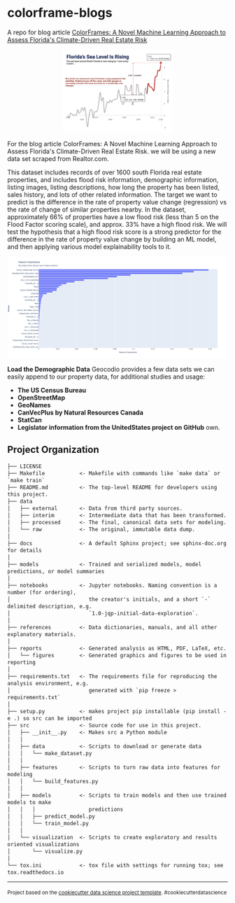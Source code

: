 colorframe-blogs
==============================

A repo for blog article [ColorFrames: A Novel Machine Learning Approach to Assess Florida's Climate-Driven Real Estate Risk](https://medium.com/p/60e9a8913b85)

<p align="center">
<img width=50% src="sealevel.png" />
</p>

For the blog article ColorFrames: A Novel Machine Learning Approach to Assess Florida's Climate-Driven Real Estate Risk. we will be using a new data set scraped from Realtor.com.

This dataset includes records of over 1600 south Florida real estate properties, and includes flood risk information, demographic information, listing images, listing descriptions, how long the property has been listed, sales history, and lots of other related information.
The target we want to predict is the difference in the rate of property value change (regression) vs the rate of change of similar properties nearby.
In the dataset, approximately 66% of properties have a low flood risk (less than 5 on the Flood Factor scoring scale), and approx. 33% have a high flood risk.
We will test the hypothesis that a high flood risk score is a strong predictor for the difference in the rate of property value change by building an ML model, and then applying various model explainability tools to it.

![fi](fi.png)

**Load the Demographic Data**
Geocodio provides a few data sets we can easily append to our property data, for additional studies and usage:

* **The US Census Bureau** 
* **OpenStreetMap** 
* **GeoNames** 
* **CanVecPlus by Natural Resources Canada** 
* **StatCan** 
* **Legislator information from the UnitedStates project on GitHub** own.


Project Organization
------------

    ├── LICENSE
    ├── Makefile           <- Makefile with commands like `make data` or `make train`
    ├── README.md          <- The top-level README for developers using this project.
    ├── data
    │   ├── external       <- Data from third party sources.
    │   ├── interim        <- Intermediate data that has been transformed.
    │   ├── processed      <- The final, canonical data sets for modeling.
    │   └── raw            <- The original, immutable data dump.
    │
    ├── docs               <- A default Sphinx project; see sphinx-doc.org for details
    │
    ├── models             <- Trained and serialized models, model predictions, or model summaries
    │
    ├── notebooks          <- Jupyter notebooks. Naming convention is a number (for ordering),
    │                         the creator's initials, and a short `-` delimited description, e.g.
    │                         `1.0-jqp-initial-data-exploration`.
    │
    ├── references         <- Data dictionaries, manuals, and all other explanatory materials.
    │
    ├── reports            <- Generated analysis as HTML, PDF, LaTeX, etc.
    │   └── figures        <- Generated graphics and figures to be used in reporting
    │
    ├── requirements.txt   <- The requirements file for reproducing the analysis environment, e.g.
    │                         generated with `pip freeze > requirements.txt`
    │
    ├── setup.py           <- makes project pip installable (pip install -e .) so src can be imported
    ├── src                <- Source code for use in this project.
    │   ├── __init__.py    <- Makes src a Python module
    │   │
    │   ├── data           <- Scripts to download or generate data
    │   │   └── make_dataset.py
    │   │
    │   ├── features       <- Scripts to turn raw data into features for modeling
    │   │   └── build_features.py
    │   │
    │   ├── models         <- Scripts to train models and then use trained models to make
    │   │   │                 predictions
    │   │   ├── predict_model.py
    │   │   └── train_model.py
    │   │
    │   └── visualization  <- Scripts to create exploratory and results oriented visualizations
    │       └── visualize.py
    │
    └── tox.ini            <- tox file with settings for running tox; see tox.readthedocs.io


--------

<p><small>Project based on the <a target="_blank" href="https://drivendata.github.io/cookiecutter-data-science/">cookiecutter data science project template</a>. #cookiecutterdatascience</small></p>
